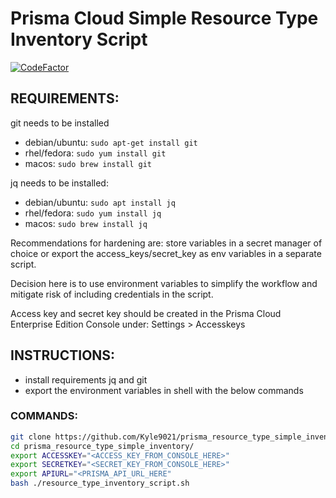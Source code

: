 # Prisma Cloud Simple Resource Type Inventory Script

[![CodeFactor](https://www.codefactor.io/repository/github/kyle9021/prisma_resource_type_simple_inventory/badge/main)](https://www.codefactor.io/repository/github/kyle9021/prisma_resource_type_simple_inventory/overview/main)

## REQUIREMENTS:

git needs to be installed

* debian/ubuntu: `sudo apt-get install git`
* rhel/fedora: `sudo yum install git`
* macos: `sudo brew install git`

jq needs to be installed: 

* debian/ubuntu: `sudo apt install jq`
* rhel/fedora: `sudo yum install jq`
* macos: `sudo brew install jq`

Recommendations for hardening are: store variables in a secret manager of choice or export the access_keys/secret_key as env variables in a separate script. 

Decision here is to use environment variables to simplify the workflow and mitigate risk of including credentials in the script.

Access key and secret key should be created in the Prisma Cloud Enterprise Edition Console under: Settings > Accesskeys

## INSTRUCTIONS:

* install requirements jq and git
* export the environment variables in shell with the below commands

### COMMANDS:

```bash
git clone https://github.com/Kyle9021/prisma_resource_type_simple_inventory
cd prisma_resource_type_simple_inventory/
export ACCESSKEY="<ACCESS_KEY_FROM_CONSOLE_HERE>"
export SECRETKEY="<SECRET_KEY_FROM_CONSOLE_HERE>"
export APIURL="<PRISMA_API_URL_HERE"
bash ./resource_type_inventory_script.sh
```
